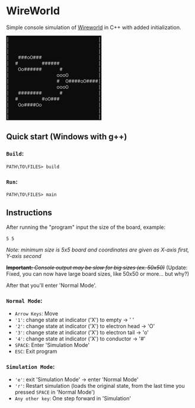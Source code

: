 # WireWorld
Simple console simulation of [Wireworld](https://en.wikipedia.org/wiki/Wireworld) in C++ with added initialization.

![preview](./preview.jpg)

## Quick start (Windows with g++)
### `Build`:
```console
PATH\TO\FILES> build
```

### `Run`:
```console
PATH\TO\FILES> main
```

## Instructions
After running the "program" input the size of the board, example:
```console
5 5
```
*Note: minimum size is 5x5 board and coordinates are given as X-axis first, Y-axis second*

~~**Important:** *Console output may be slow for big sizes (ex. 50x50)*~~
(Update: Fixed, you can now have large board sizes, like 50x50 or more... but why?)

After that you'll enter 'Normal Mode'.
### `Normal Mode`:
- `Arrow Keys`: Move
- `'1'`: change state at indicator ('X') to empty -> ' '
- `'2'`: change state at indicator ('X') to electron head -> 'O'
- `'3'`: change state at indicator ('X') to electron tail -> 'o'
- `'4'`: change state at indicator ('X') to conductor -> '#'
- `SPACE`: Enter 'Simulation Mode'
- `ESC`: Exit program

### `Simulation Mode`:
- `'e'`: exit 'Simulation Mode' -> enter 'Normal Mode'
- `'r'`: Restart simulation (loads the original state, from the last time you pressed `SPACE` in 'Normal Mode')
- `Any other key`: One step forward in 'Simulation'